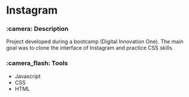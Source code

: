 <h1> Instagram </h1>                              

<h3> :camera: Description </h3>
<p>Project developed during a bootcamp (Digital Innovation One). The main goal was to clone the interface of Instagram and practice CSS skills. </p>

<h3>:camera_flash: Tools</h3>
<ul>
<li>Javascript</li>
<li>CSS</li>
<li>HTML</li>
</ul>


